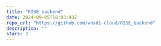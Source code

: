 ```yaml
---
title: "RISE_backend"
date: 2024-09-05T18:03:43Z
repo_url: "https://github.com/wasdi-cloud/RISE_backend"
description: ""
stars: 2
---
```

